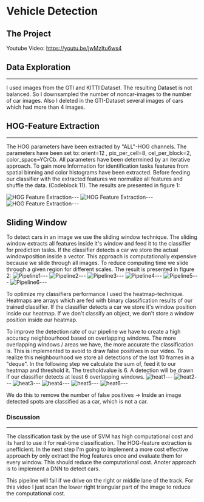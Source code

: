 # Vehicle Detection


The Project
---
Youtube Video: https://youtu.be/jwMzItu6ws4
## Data Exploration
---
I used images from the GTI and KITTI Dataset. The resulting Dataset is not balanced. So I downsampled the number of noncar-images to the number of car images. Also I deleted in the GTI-Dataset several images of cars which had more than 4 images.



## HOG-Feature Extraction
---
The HOG parameters have been extracted by "ALL"-HOG channels. The parameters have been set to:
orient=12 , pix_per_cell=8, cel_per_block=2, color_space=YCrCb. 
All parameters have been determined by an iterative approach. 
To gain more Information for identification tasks features from spatial binning and color histograms have been extracted. Before feeding our classifier with the extracted features we normalize all features and shuffle the data. (Codeblock 11).
The results are presented in figure 1:

![HOG Feature Extraction](text/hogextraction1.png?raw=true)---
![HOG Feature Extraction](text/hogextraction2.png?raw=true)---
![HOG Feature Extraction](text/hogextraction3.png?raw=true)---

## Sliding Window
To detect cars in an image we use the sliding window technique. The sliding window extracts all features inside it's window and feed it to the classifier for prediction tasks. If the classifier detects a car we store the actual windowposition inside a vector. 
This approach is computationally expensive because we slide through all images. To reduce computing time we slide through a given region for different scales. 
The result is presented in figure 2:
![Pipeline1](text/Download1.png?raw=true)---
![Pipeline2](text/Download.png?raw=true)---
![Pipeline3](text/Download2.png?raw=true)---
![Pipeline4](text/Download3.png?raw=true)---
![Pipeline5](text/Download4.png?raw=true)---
![Pipeline6](text/Download5.png?raw=true)---


To optimize my classifiers performance I used the heatmap-technique. Heatmaps are arrays which are fed with binary classification results of our trained classifier. If the classifier detects a car we store it's window position inside our heatmap. If we don't classify an object,  we don't store a window position inside our heatmap. 

To improve the detection rate of our pipeline we have to create a high accuracy neighbourhood based on overlapping windows. The more overlapping windows / areas we have, the more accurate the classification is. This is implemented to avoid to draw false positives in our video. To realize this neighbourhood we store all detections of the last 10 frames in a "deque". In the following step we calculate the sum of, feed it to our heatmap and threshold it. The tresholdvalue is 6.
A detection will be drawn if our classifier detects at least 6 overlapping windows. 
![heat1](text/heat1.png?raw=true)---
![heat2](text/heat2.png?raw=true)---
![heat3](text/heat3.png?raw=true)---
![heat4](text/heat4.png?raw=true)---
![heat5](text/heat5.png?raw=true)---
![heat6](text/heat6.png?raw=true)---

We do this to remove the number of false positives -> Inside an image detected spots are classified as a car, which is not a car.



### Discussion
---
The classification task by the use of SVM has high computational cost and its hard to use it for real-time classification. The HOG-feature extraction is unefficient. In the next step I'm going to implement a more cost effective approach by only extract the Hog features once and evaluate them for every window. This should reduce the computational cost. Anoter approach is to implement a DNN to detect cars.

This pipeline will fail if we drive on the right or middle lane of the track. For this video I just scan the lower right triangular part of the image to reduce the computational cost.
